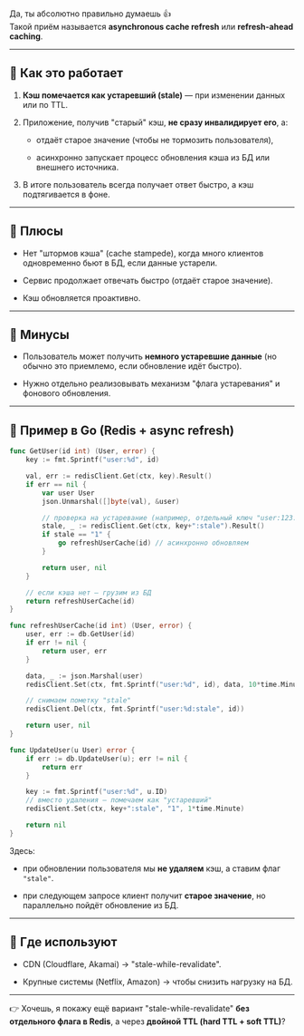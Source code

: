 Да, ты абсолютно правильно думаешь 👍  
Такой приём называется **asynchronous cache refresh** или **refresh-ahead caching**.

---

## 🔹 Как это работает

1. **Кэш помечается как устаревший (stale)** — при изменении данных или по TTL.
    
2. Приложение, получив "старый" кэш, **не сразу инвалидирует его**, а:
    
    - отдаёт старое значение (чтобы не тормозить пользователя),
        
    - асинхронно запускает процесс обновления кэша из БД или внешнего источника.
        
3. В итоге пользователь всегда получает ответ быстро, а кэш подтягивается в фоне.
    

---

## 🔹 Плюсы

- Нет "штормов кэша" (cache stampede), когда много клиентов одновременно бьют в БД, если данные устарели.
    
- Сервис продолжает отвечать быстро (отдаёт старое значение).
    
- Кэш обновляется проактивно.
    

---

## 🔹 Минусы

- Пользователь может получить **немного устаревшие данные** (но обычно это приемлемо, если обновление идёт быстро).
    
- Нужно отдельно реализовывать механизм "флага устаревания" и фонового обновления.
    

---

## 🔹 Пример в Go (Redis + async refresh)

```go
func GetUser(id int) (User, error) {
    key := fmt.Sprintf("user:%d", id)

    val, err := redisClient.Get(ctx, key).Result()
    if err == nil {
        var user User
        json.Unmarshal([]byte(val), &user)

        // проверка на устаревание (например, отдельный ключ "user:123:stale")
        stale, _ := redisClient.Get(ctx, key+":stale").Result()
        if stale == "1" {
            go refreshUserCache(id) // асинхронно обновляем
        }

        return user, nil
    }

    // если кэша нет — грузим из БД
    return refreshUserCache(id)
}

func refreshUserCache(id int) (User, error) {
    user, err := db.GetUser(id)
    if err != nil {
        return user, err
    }

    data, _ := json.Marshal(user)
    redisClient.Set(ctx, fmt.Sprintf("user:%d", id), data, 10*time.Minute)

    // снимаем пометку "stale"
    redisClient.Del(ctx, fmt.Sprintf("user:%d:stale", id))

    return user, nil
}

func UpdateUser(u User) error {
    if err := db.UpdateUser(u); err != nil {
        return err
    }

    key := fmt.Sprintf("user:%d", u.ID)
    // вместо удаления — помечаем как "устаревший"
    redisClient.Set(ctx, key+":stale", "1", 1*time.Minute)

    return nil
}
```

Здесь:

- при обновлении пользователя мы **не удаляем** кэш, а ставим флаг `"stale"`.
    
- при следующем запросе клиент получит **старое значение**, но параллельно пойдёт обновление из БД.
    

---

## 🔹 Где используют

- CDN (Cloudflare, Akamai) → "stale-while-revalidate".
    
- Крупные системы (Netflix, Amazon) → чтобы снизить нагрузку на БД.
    

---

👉 Хочешь, я покажу ещё вариант "stale-while-revalidate" **без отдельного флага в Redis**, а через **двойной TTL (hard TTL + soft TTL)**?